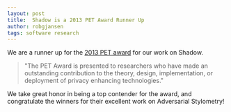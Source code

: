 ```yaml
---
layout: post
title:  Shadow is a 2013 PET Award Runner Up
author: robgjansen
tags: software research
---
```


We are a runner up for the [2013 PET award](http://petsymposium.org/2013/award/) for our work on Shadow.

>"The PET Award is presented to researchers who have made an outstanding contribution to the theory, design, implementation, or deployment of privacy enhancing technologies."

We take great honor in being a top contender for the award, and congratulate the winners for their excellent work on Adversarial Stylometry!